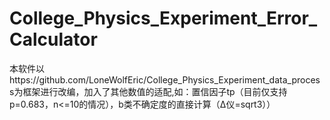 # College_Physics_Experiment_Error_Calculator
本软件以https://github.com/LoneWolfEric/College_Physics_Experiment_data_process为框架进行改编，加入了其他数值的适配,如：置信因子tp（目前仅支持p=0.683，n&lt;=10的情况），b类不确定度的直接计算（Δ仪=sqrt3））
